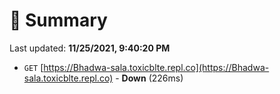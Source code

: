 # 📖 Summary
Last updated: **11/25/2021, 9:40:20 PM**

- `GET` [https://Bhadwa-sala.toxicblte.repl.co](https://Bhadwa-sala.toxicblte.repl.co) - **Down** (226ms)
